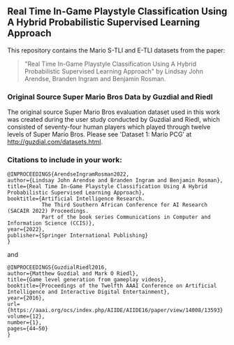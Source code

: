 ## Real Time In-Game Playstyle Classification Using A Hybrid Probabilistic Supervised Learning Approach
This repository contains the Mario S-TLI and E-TLI datasets from the paper:

> "Real Time In-Game Playstyle Classification Using A Hybrid Probabilistic Supervised Learning Approach" 
  by Lindsay John Arendse, Branden Ingram and Benjamin Rosman. 

### Original Source Super Mario Bros Data by Guzdial and Riedl
The original source Super Mario Bros evaluation dataset used in this work was created during the user study conducted by
Guzdial and Riedl, which consisted of seventy-four human players which played through twelve levels of Super Mario Bros. 
Please see 'Dataset 1: Mario PCG' at http://guzdial.com/datasets.html.

### Citations to include in your work:
```
@INPROCEEDINGS{ArendseIngramRosman2022,
author={Lindsay John Arendse and Branden Ingram and Benjamin Rosman}, 
title={Real Time In-Game Playstyle Classification Using A Hybrid Probabilistic Supervised Learning Approach}, 
booktitle={Artificial Intelligence Research.
           The Third Southern African Conference for AI Research (SACAIR 2022) Proceedings.
           Part of the book series Communications in Computer and Information Science (CCIS)},  
year={2022},
publisher={Springer International Publishing}
}
```
and
```
@INPROCEEDINGS{GuzdialRiedl2016,
author={Matthew Guzdial and Mark O Riedl},
title={Game level generation from gameplay videos}, 
booktitle={Proceedings of the Twelfth AAAI Conference on Artificial Intelligence and Interactive Digital Entertainment},  
year={2016},
url={https://aaai.org/ocs/index.php/AIIDE/AIIDE16/paper/view/14008/13593}
volume={12},
number={1},
pages={44–50}
}
```
